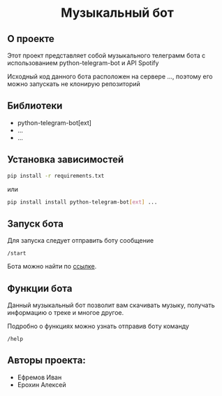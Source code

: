 <h1 align="center">Музыкальный бот</h1>

## О проекте
Этот проект представляет собой музыкального телеграмм бота с использованием python-telegram-bot и API Spotify 

Исходный код данного бота расположен на сервере ..., поэтому его можно запускать не клонирую репозиторий

## Библиотеки
 - python-telegram-bot[ext]
 - ...
 - ...

## Установка зависимостей 

```bash
pip install -r requirements.txt
```
или 

```bash
pip install install python-telegram-bot[ext] ...
```
## Запуск бота
Для запуска следует отправить боту сообщение
```text
/start
```
Бота можно найти по [ссылке](https://t.me/MusicalYandexLyceumBot).

## Функции бота
Данный музыкальный бот позволит вам скачивать музыку, получать информацию о треке и многое другое.

Подробно о функциях можно узнать отправив боту команду
```text
/help
```

## Авторы проекта:
 - Ефремов Иван
 - Ерохин Алексей
